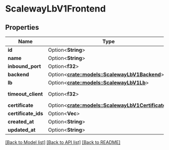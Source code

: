 # ScalewayLbV1Frontend

## Properties

Name | Type | Description | Notes
------------ | ------------- | ------------- | -------------
**id** | Option<**String**> |  | [optional]
**name** | Option<**String**> |  | [optional]
**inbound_port** | Option<**f32**> |  | [optional]
**backend** | Option<[**crate::models::ScalewayLbV1Backend**](scaleway.lb.v1.Backend.md)> |  | [optional]
**lb** | Option<[**crate::models::ScalewayLbV1Lb**](scaleway.lb.v1.Lb.md)> |  | [optional]
**timeout_client** | Option<**f32**> | (in milliseconds) | [optional]
**certificate** | Option<[**crate::models::ScalewayLbV1Certificate**](scaleway.lb.v1.Certificate.md)> |  | [optional]
**certificate_ids** | Option<**Vec<String>**> |  | [optional]
**created_at** | Option<**String**> |  | [optional]
**updated_at** | Option<**String**> |  | [optional]

[[Back to Model list]](../README.md#documentation-for-models) [[Back to API list]](../README.md#documentation-for-api-endpoints) [[Back to README]](../README.md)


